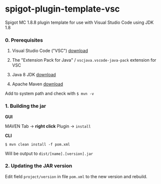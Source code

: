 # spigot-plugin-template-vsc

Spigot MC 1.8.8 plugin template for use with Visual Studio Code using JDK 1.8

### 0. Prerequisites

1. Visual Studio Code ("VSC") [download](https://code.visualstudio.com/download)

2. The "Extension Pack for Java" / `vscjava.vscode-java-pack` extension for VSC

3. Java 8 JDK [download](https://www.azul.com/downloads/?version=java-8-lts&package=jdk)

4. Apache Maven [download](https://maven.apache.org/download.cgi)

Add to system path and check with `$ mvn -v`

### 1. Building the jar

**GUI**

MAVEN Tab -> **right click** Plugin -> `install`

**CLI**

`$ mvn clean install -f pom.xml`

Will be output to `dist/[name].[version].jar`

### 2. Updating the JAR version

Edit field `project/version` in file `pom.xml` to the new version and rebuild.
